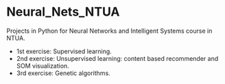 # Neural_Nets_NTUA

Projects in Python for Neural Networks and Intelligent Systems course in NTUA.

* 1st exercise: Supervised learning.
* 2nd exercise: Unsupervised learning: content based recommender and SOM visualization.
* 3rd exercise: Genetic algorithms.
